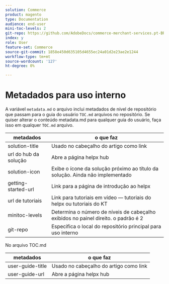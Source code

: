```yaml
---
solution: Commerce
product: magento
type: Documentation
audience: end-user
mini-toc-levels: 2
git-repo: https://github.com/AdobeDocs/commerce-merchant-services.pt-BR
index: y
role: User
feature-set: Commerce
source-git-commit: 1858e450d635105d4655ec24a01d2e23ae2e1244
workflow-type: tm+mt
source-wordcount: '127'
ht-degree: 0%

---
```



# Metadados para uso interno

A variável `metadata.md` o arquivo inclui metadados de nível de repositório que passam para o guia do usuário `TOC.md` arquivos no repositório. Se quiser alterar o conteúdo metadata.md para qualquer guia do usuário, faça isso em qualquer `TOC.md` arquivo.

| metadados | o que faz |
|--- |--- |
| solution-title | Usado no cabeçalho do artigo como link |
| url do hub da solução | Abre a página helpx hub |
| solution-icon | Exibe o ícone da solução próximo ao título da solução. Ainda não implementado |
| getting-started-url | Link para a página de introdução ao helpx |
| url de tutoriais | Link para tutoriais em vídeo — tutoriais do helpx ou tutoriais do KT |
| minitoc-levels | Determina o número de níveis de cabeçalho exibidos no painel direito. o padrão é 2 |
| git-repo | Especifica o local do repositório principal para uso interno |

No arquivo TOC.md

| metadados | o que faz |
|--- |--- |
| user-guide-title | Usado no cabeçalho do artigo como link |
| user-guide-url | Abre a página helpx hub |
